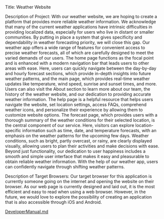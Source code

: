 Title: Weather Website

Description of Project: With our weather website, we are hoping to create a platform that provides more reliable weather information. We acknowledge that many of the current weather
applications have intrinsic difficulties in providing localized data, especially for users who live in distant or smaller communities. By putting in place a system that gives 
specificity and dependability in weather forecasting priority, we will close this gap. Our weather app offers a wide range of features for convenient access to precise weather
forecasts, all of which are carefully designed to meet the varied demands of our users. The home page functions as the focal point and is enhanced with a modern navigation bar
that leads users to other areas with ease. Here, users can quickly navigate between the day-by-day and hourly forecast sections, which provide in-depth insights into future
weather patterns, and the main page, which provides real-time weather updates like temperature, wind speed, sunrise and sunset times, and more. Users can also visit the
About section to learn more about our team, the history of the weather website, and our dedication to providing accurate weather information. The help page is a helpful resource
that helps users navigate the website, set location settings, access FAQs, comprehend weather icons, and personalize their experience by allowing them to customize website
options. The forecast page, which provides users with a thorough summary of the weather conditions for their selected location, is the central component of our service. Here,
visitors can explore location-specific information such as time, date, and temperature forecasts, with an emphasis on the weather patterns for the upcoming few days. Weather
conditions, such as bright, partly overcast, or rainy, are clearly displayed visually, allowing users to plan their activities and make decisions with ease.
Beyond just functionality, our dedication to user happiness includes a smooth and simple user interface that makes it easy and pleasurable to obtain reliable weather information.
With the help of our weather app, users can confidently navigate through shifting weather patterns. 

Description of Target Browsers: Our target browser for this application is currently someone going on the internet and opening the website on their browser. As our web page is currently 
designed and laid out, it is the most efficient and easy to read when using a web browser. However, in the future, we would love to explore the possibility of creating an application
that is also accessible through iOS and Android. 

[DeveloperManual.md](https://github.com/EwuraImpraim/INST377-TEAM-PROJECT/blob/main/DeveloperManual.md)
